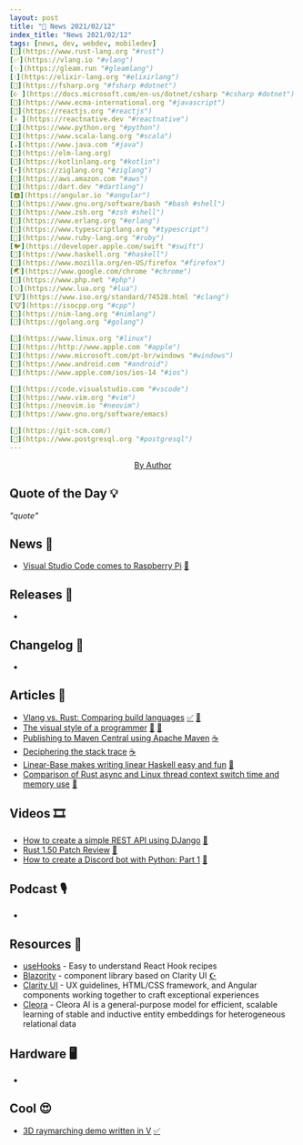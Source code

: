 ```yaml
---
layout: post
title: "📜 News 2021/02/12"
index_title: "News 2021/02/12"
tags: [news, dev, webdev, mobiledev]
[🦀](https://www.rust-lang.org "#rust")
[✅](https://vlang.io "#vlang")
[✨](https://gleam.run "#gleamlang")
[💧](https://elixir-lang.org "#elixirlang")
[🔷](https://fsharp.org "#fsharp #dotnet")
[☪️ ](https://docs.microsoft.com/en-us/dotnet/csharp "#csharp #dotnet")
[🔶](https://www.ecma-international.org "#javascript")
[🔶](https://reactjs.org "#reactjs")
[⚛️ ](https://reactnative.dev "#reactnative")
[🐍](https://www.python.org "#python")
[💈](https://www.scala-lang.org "#scala")
[☕️](https://www.java.com "#java")
[🔰](https://elm-lang.org)
[🗼](https://kotlinlang.org "#kotlin")
[⚡️](https://ziglang.org "#ziglang")
[🌳](https://aws.amazon.com "#aws")
[🎯](https://dart.dev "#dartlang")
[🅰️](https://angular.io "#angular")
[🐚](https://www.gnu.org/software/bash "#bash #shell")
[🐚](https://www.zsh.org "#zsh #shell")
[📡](https://www.erlang.org "#erlang")
[🔷](https://www.typescriptlang.org "#typescript")
[🔻](https://www.ruby-lang.org "#ruby")
[🐦](https://developer.apple.com/swift "#swift")
[🎩](https://www.haskell.org "#haskell")
[🦊](https://www.mozilla.org/en-US/firefox "#firefox")
[🌏](https://www.google.com/chrome "#chrome")
[🐘](https://www.php.net "#php")
[🌕](https://www.lua.org "#lua")
[🐮](https://www.iso.org/standard/74528.html "#clang")
[🐮](https://isocpp.org "#cpp")
[👑](https://nim-lang.org "#nimlang")
[🌰](https://golang.org "#golang")

[🐧](https://www.linux.org "#linux")
[🍎](https://http://www.apple.com "#apple")
[🦋](https://www.microsoft.com/pt-br/windows "#windows")
[🤖](https://www.android.com "#android")
[📱](https://www.apple.com/ios/ios-14 "#ios")

[📝](https://code.visualstudio.com "#vscode")
[🍃](https://www.vim.org "#vim")
[🍃](https://neovim.io "#neovim")
[🐃](https://www.gnu.org/software/emacs)

[🌴](https://git-scm.com/)
[🐘](https://www.postgresql.org "#postgresql")
---
```


<a href="https://daily-tech-news.github.io/2021/02/12/news.html">
  <img src=""
     alt=""
     class="image">
</a>

<div style="text-align:center">
   <a href="">By Author</a>
</div>

## Quote of the Day 💡

_"quote"_

[]()

## News 📰

- [Visual Studio Code comes to Raspberry Pi](https://www.raspberrypi.org/blog/visual-studio-code-comes-to-raspberry-pi/) [📝](https://code.visualstudio.com "#vscode")

## Releases 🥳

- []()

## Changelog 👀

- []()

## Articles 📜

- [Vlang vs. Rust: Comparing build languages](https://blog.logrocket.com/v-lang-vs-rust-comparing-build-languages/) [✅](https://vlang.io "#vlang") [🦀](https://www.rust-lang.org "#rust")
- [The visual style of a programmer](https://felipec.wordpress.com/2021/02/11/visual-style/) [🍃](https://www.vim.org "#vim") [🍃](https://neovim.io "#neovim")
- [Publishing to Maven Central using Apache Maven](http://andresalmiray.com/publishing-to-maven-central-using-apache-maven/) [☕️](https://www.java.com "#java")
- [Deciphering the stack trace](https://inside.java/2021/02/12/deciphering-the-stacktrace/) [☕️](https://www.java.com "#java")
- [Linear-Base makes writing linear Haskell easy and fun](https://www.tweag.io/blog/2021-02-10-linear-base/) [🎩](https://www.haskell.org "#haskell")
- [Comparison of Rust async and Linux thread context switch time and memory use](https://github.com/jimblandy/context-switch) [🦀](https://www.rust-lang.org "#rust")

## Videos 🎞

- [How to create a simple REST API using DJango](https://www.youtube.com/watch?v=3DjZzK6IFa0) [🐍](https://www.python.org "#python")
- [Rust 1.50 Patch Review](https://www.youtube.com/watch?v=C7BTIdkWreI) [🦀](https://www.rust-lang.org "#rust")
- [How to create a Discord bot with Python: Part 1](https://www.youtube.com/watch?v=XUCITCMSpIk) [🐍](https://www.python.org "#python")

## Podcast 🎙

- []()

## Resources 🎪

- [useHooks](https://usehooks.com/) - Easy to understand React Hook recipes 
- [Blazority](https://blazority.com/) - component library based on Clarity UI [☪️ ](https://docs.microsoft.com/en-us/dotnet/csharp "#csharp #dotnet")
- [Clarity UI](https://github.com/vmware/clarity) - UX guidelines, HTML/CSS framework, and Angular components working together to craft exceptional experiences
- [Cleora](https://github.com/Synerise/cleora) - Cleora AI is a general-purpose model for efficient, scalable learning of stable and inductive entity embeddings for heterogeneous relational data

## Hardware 🖥

- []()

## Cool 😍

- [3D raymarching demo written in V](https://twitter.com/LeahLundqvist/status/1359930363020255233) [✅](https://vlang.io "#vlang")

